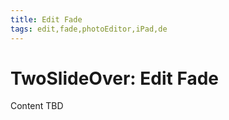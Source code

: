 ```yaml
---
title: Edit Fade
tags: edit,fade,photoEditor,iPad,de
---
```


# TwoSlideOver: Edit Fade

Content TBD

